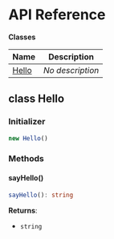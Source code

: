 # API Reference

**Classes**

Name|Description
----|-----------
[Hello](#projen-jsii-example-hello)|*No description*



## class Hello  <a id="projen-jsii-example-hello"></a>




### Initializer




```ts
new Hello()
```



### Methods


#### sayHello() <a id="projen-jsii-example-hello-sayhello"></a>



```ts
sayHello(): string
```


__Returns__:
* <code>string</code>



